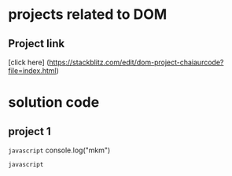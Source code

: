 # projects related to DOM

## Project link
[click here] (https://stackblitz.com/edit/dom-project-chaiaurcode?file=index.html)

# solution code

## project 1

```javascript```
console.log("mkm")

```javascript```
